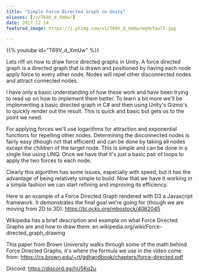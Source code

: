```yaml
---
title: "Simple Force Directed Graph in Unity"
aliases: [/v/T69V_d_XmUw/]
date: 2017-12-14
featured_image: https://i.ytimg.com/vi/T69V_d_XmUw/mqdefault.jpg

---
```


{{% youtube id="T69V_d_XmUw" %}}

Lets riff on how to draw force directed graphs in Unity. A force directed graph is a directed graph that is drawn and positioned by having each node apply force to every other node. Nodes will repel other disconnected nodes and attract connected nodes.

I have only a basic understanding of how these work and have been trying to read up on how to implement them better. To learn a bit more we'll be implementing a basic directed graph in C# and then using Unity's Gizmo's to quickly render out the result. This is quick and basic but gets us to the point we need.

For applying forces we'll use logarithms for attraction and exponential functions for repelling other nodes. Determining the disconnected nodes is fairly easy (though not that efficient) and can be done by taking all nodes except the children of the target node. This is simple and can be done in a single line using LINQ. Once we have that it's just a basic pair of loops to apply the two forces to each node.

Clearly this algorithm has some issues, especially with speed, but it has the advantage of being relatively simple to build. Now that we have it working in a simple fashion we can start refining and improving its efficiency.

Here is an example of a Force Directed Graph rendered with D3 a Javascript framework. It demonstrates the final goal we're going for (though we are moving from 2D to 3D): https://bl.ocks.org/mbostock/4062045

Wikipedia has a brief description and example on what Force Directed Graphs are and how to draw them: en.wikipedia.org/wiki/Force-directed_graph_drawing

This paper from Brown University walks through some of the math behind Force Directed Graphs, it's where the formula we use in the video come from: https://cs.brown.edu/~rt/gdhandbook/chapters/force-directed.pdf

Discord: https://discord.gg/hU5Kq2u
